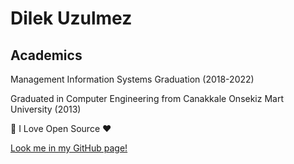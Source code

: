 Dilek Uzulmez 
======
## Academics

Management Information Systems Graduation (2018-2022)

Graduated in Computer Engineering from Canakkale Onsekiz Mart University (2013)

:penguin: I Love Open Source :heart: 

[Look me in my GitHub page!](https://github.com/dilekuzulmez)
